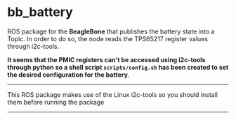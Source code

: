 bb_battery
============


ROS package for the **BeagleBone** that publishes the battery state into a Topic. In order to do so, the node reads the TPS65217 register values through i2c-tools. 

**It seems that the PMIC registers can't be accessed using i2c-tools through python so a shell script `scripts/config.sh` has been created to set the desired configuration for the battery**.


----------------

This ROS package makes use of the Linux i2c-tools so you should install them before running the package

--------------
